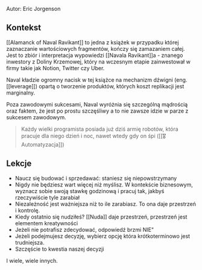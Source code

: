 Autor: Eric Jorgenson

## Kontekst
[[Alamanck of Naval Ravikant]] to jedna z książek w przypadku której zaznaczanie wartościowych fragmentów, kończy się zamazaniem całej. Jest to zbiór i interpretacja wypowiedzi [[Navala Ravikant]]a - znanego inwestory z Doliny Krzemowej, który na wczesnym etapie zainwestował w firmy takie jak Notion, Twitter czy Uber. 

Naval kładzie ogromny nacisk w tej książce na mechanizm dźwigni (eng. [[leverage]]) opartą o tworzenie produktów, których koszt replikacji jest marginalny. 

Poza zawodowymi sukcesami, Naval wyróżnia się szczególną mądrością oraz faktem, że jest po prostu szczęśliwy a to nie zawsze idzie w parze z sukcesem zawodowym. 

> Każdy wielki programista posiada już dziś armię robotów, która pracuje dla niego dzień i noc, nawet wtedy gdy on śpi ([[🎖️ Automatyzacja]])

## Lekcje
- Naucz się budować i sprzedawać: staniesz się niepowstrzymany
- Nigdy nie będziesz wart więcej niż myślisz. W kontekście biznesowym, wyznacz sobie swoją stawkę godzinową i pracuj tak, jakbyś rzeczywiście tyle zarabiał
- Niezależność jest ważniejsza niż to ile zarabiasz. To ona daje przestrzeń i kontrolę.
- Kiedy ostatnio się nudziłeś? [[Nuda]] daje przestrzeń, przestrzeń jest elementem kreatywności
- Jeżeli nie potrafisz zdecydować, odpowiedź brzmi NIE"
- Jeżeli podejmujesz decyzję, wybierz opcję która krótkoterminowo jest trudniejsza.
- Szczęście to kwestia naszej decyzji

I wiele, wiele innych.